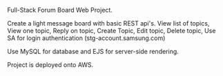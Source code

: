 Full-Stack Forum Board Web Project.

Create a light message board with basic REST api's.
  View list of topics,
  View one topic,
  Reply on topic,
  Create Topic,
  Edit topic,
  Delete topic,
Use SA for login authentication (stg-account.samsung.com)

Use MySQL for database and EJS for server-side rendering.

Project is deployed onto AWS.
